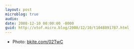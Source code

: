 ```yaml
---
layout: post
microblog: true
audio: 
date: 2008-12-10 00:00:00 -0000
guid: http://xtof.micro.blog/2008/12/10/t1048891787.html
---
```

- Photo: [bkite.com/02TwC](http://bkite.com/02TwC)
